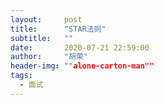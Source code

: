 ```yaml
---
layout:     post
title:      "STAR法则"
subtitle:   ""
date:       2020-07-21 22:59:00
author:     "胡荣"
header-img: ""alone-carton-man""
tags:
  - 面试
---
```


